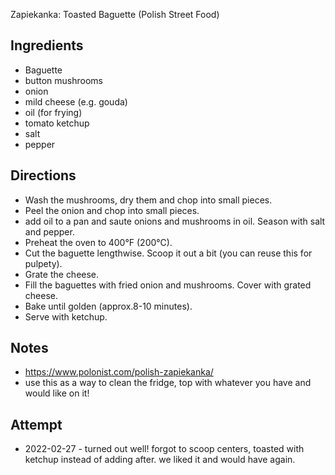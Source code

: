 Zapiekanka: Toasted Baguette (Polish Street Food)

## Ingredients
* Baguette
* button mushrooms
* onion
* mild cheese (e.g. gouda)
* oil (for frying)
* tomato ketchup
* salt
* pepper

## Directions
* Wash the mushrooms, dry them and chop into small pieces.
* Peel the onion and chop into small pieces.
* add oil to a pan and saute onions and mushrooms in oil. Season with salt and pepper.
* Preheat the oven to 400°F (200°C).
* Cut the baguette lengthwise. Scoop it out a bit (you can reuse this for pulpety).
* Grate the cheese.
* Fill the baguettes with fried onion and mushrooms. Cover with grated cheese.
* Bake until golden (approx.8-10 minutes).
* Serve with ketchup.

## Notes
* https://www.polonist.com/polish-zapiekanka/
* use this as a way to clean the fridge, top with whatever you have and would like on it!

## Attempt
* 2022-02-27 - turned out well! forgot to scoop centers, toasted with ketchup instead of adding after. we liked it and would have again.
